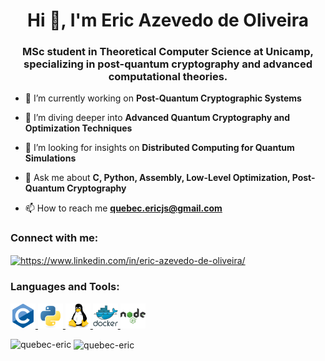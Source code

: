 <h1 align="center">Hi 👋, I'm Eric Azevedo de Oliveira</h1>
<h3 align="center">MSc student in Theoretical Computer Science at Unicamp, specializing in post-quantum cryptography and advanced computational theories.</h3>

- 🔭 I’m currently working on **Post-Quantum Cryptographic Systems**

- 🌱 I’m diving deeper into **Advanced Quantum Cryptography and Optimization Techniques**

- 🤝 I’m looking for insights on **Distributed Computing for Quantum Simulations**

- 💬 Ask me about **C, Python, Assembly, Low-Level Optimization, Post-Quantum Cryptography**

- 📫 How to reach me **quebec.ericjs@gmail.com**

<h3 align="left">Connect with me:</h3>
<p align="left">
<a href="https://www.linkedin.com/in/eric-azevedo-de-oliveira/" target="_blank"><img align="center" src="https://raw.githubusercontent.com/rahuldkjain/github-profile-readme-generator/master/src/images/icons/Social/linked-in-alt.svg" alt="https://www.linkedin.com/in/eric-azevedo-de-oliveira/" height="30" width="40" /></a>
</p>

<h3 align="left">Languages and Tools:</h3>
<p align="left"> 
  <a href="https://www.cprogramming.com/" target="_blank" rel="noreferrer"> 
    <img src="https://raw.githubusercontent.com/devicons/devicon/master/icons/c/c-original.svg" alt="c" width="40" height="40"/> 
  </a> 
  <a href="https://www.python.org" target="_blank" rel="noreferrer"> 
    <img src="https://raw.githubusercontent.com/devicons/devicon/master/icons/python/python-original.svg" alt="python" width="40" height="40"/> 
  </a> 
  <a href="https://www.linux.org/" target="_blank" rel="noreferrer"> 
    <img src="https://raw.githubusercontent.com/devicons/devicon/master/icons/linux/linux-original.svg" alt="linux" width="40" height="40"/> 
  </a>
  <a href="https://www.docker.com/" target="_blank" rel="noreferrer"> 
    <img src="https://raw.githubusercontent.com/devicons/devicon/master/icons/docker/docker-original-wordmark.svg" alt="docker" width="40" height="40"/> 
  </a>
  <a href="https://nodejs.org" target="_blank" rel="noreferrer"> 
    <img src="https://raw.githubusercontent.com/devicons/devicon/master/icons/nodejs/nodejs-original-wordmark.svg" alt="nodejs" width="40" height="40"/> 
  </a>
</p>

<p><img align="left" src="https://github-readme-stats.vercel.app/api/top-langs?username=quebec-eric&show_icons=true&theme=radical&locale=en&layout=compact" alt="quebec-eric" /></p>

<p>&nbsp;<img align="center" src="https://github-readme-stats.vercel.app/api?username=quebec-eric&show_icons=true&theme=radical&locale=en" alt="quebec-eric" /></p>

